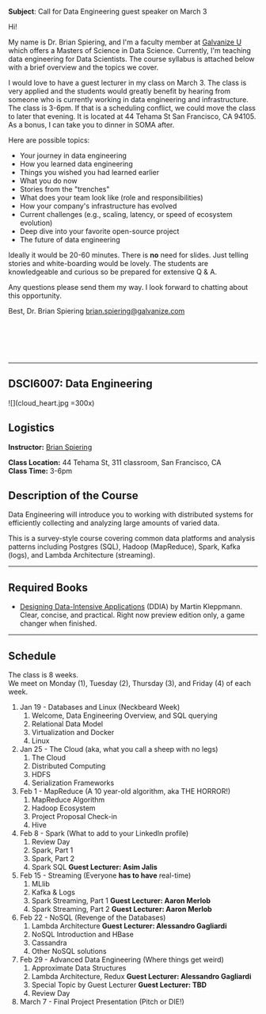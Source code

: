 __Subject__: Call for Data Engineering guest speaker on March 3

Hi!

My name is Dr. Brian Spiering, and I'm a faculty member at [Galvanize U](http://www.galvanizeu.com/) which offers a Masters of Science in Data Science. Currently, I'm teaching data engineering for Data Scientists. The course syllabus is attached below with a brief overview and the topics we cover. 

I would love to have a guest lecturer in my class on March 3. The class is very applied and the students would greatly benefit by hearing from someone who is currently working in data engineering and infrastructure. The class is 3-6pm. If that is a scheduling conflict, we could move the class to later that evening. It is located at 44 Tehama St San Francisco, CA 94105. As a bonus, I can take you to dinner in SOMA after.

Here are possible topics:

- Your journey in data engineering
- How you learned data engineering
- Things you wished you had learned earlier
- What you do now
- Stories from the "trenches"
- What does your team look like (role and responsibilities)
- How your company's infrastructure has evolved
- Current challenges (e.g., scaling, latency, or speed of ecosystem evolution)
- Deep dive into your favorite open-source project
- The future of data engineering

Ideally it would be 20-60 minutes. There is __no__ need for slides. Just telling stories and white-boarding would be lovely. The students are knowledgeable and curious so be prepared for extensive Q & A.

Any questions please send them my way. I look forward to chatting about this opportunity.

Best,
Dr. Brian Spiering
brian.spiering@galvanize.com

<br>
<br>
<br>
<br>

---
DSCI6007: Data Engineering
---

![](cloud_heart.jpg =300x)

Logistics
---
__Instructor:__ [Brian Spiering](mailto:brian.spiering@galvanize.com)

__Class Location:__ 44 Tehama St, 311 classroom, San Francisco, CA  <br>
__Class Time:__ 3-6pm <br>

Description of the Course
---
Data Engineering will introduce you to working with distributed systems for efficiently collecting and analyzing large amounts of varied data. 

This is a survey-style course covering common data platforms and analysis patterns including Postgres (SQL), Hadoop (MapReduce), Spark, Kafka (logs), and Lambda Architecture (streaming). 

---
Required Books
---

- [Designing Data-Intensive Applications](http://shop.oreilly.com/product/0636920032175.do) (DDIA) by Martin Kleppmann. Clear, concise, and practical. Right now preview edition only, a game changer when finished.


---
Schedule
---
The class is 8 weeks. <br>
We meet on Monday (1), Tuesday (2), Thursday (3), and Friday (4) of each week.

1. Jan 19 - Databases and Linux (Neckbeard Week)
    1. Welcome, Data Engineering Overview, and SQL querying
    2. Relational Data Model
    3. Virtualization and Docker
    4. Linux
2. Jan 25 - The Cloud (aka, what you call a sheep with no legs)
    1. The Cloud
    2. Distributed Computing
    3. HDFS
    4. Serialization Frameworks
3. Feb 1 - MapReduce (A 10 year-old algorithm, aka THE HORROR!)
    1. MapReduce Algorithm
    2. Hadoop Ecosystem
    3. Project Proposal Check-in
    4. Hive
4. Feb 8 - Spark (What to add to your LinkedIn profile)
    1. Review Day
    2. Spark, Part 1
    3. Spark, Part 2
    4. Spark SQL __Guest Lecturer: Asim Jalis__ 
5. Feb 15 - Streaming (Everyone __has to have__ real-time) 
    1. MLlib
    2. Kafka & Logs
    3. Spark Streaming, Part 1 __Guest Lecturer: Aaron Merlob__
    4. Spark Streaming, Part 2 __Guest Lecturer: Aaron Merlob__
6. Feb 22 - NoSQL (Revenge of the Databases) 
    1. Lambda Architecture __Guest Lecturer: Alessandro Gagliardi__
    2. NoSQL Introduction and HBase
    3. Cassandra
    4. Other NoSQL solutions 
7. Feb 29 - Advanced Data Engineering (Where things get weird)
    1. Approximate Data Structures
    2. Lambda Architecture, Redux __Guest Lecturer: Alessandro Gagliardi__
    3. Special Topic by Guest Lecturer __Guest Lecturer: TBD__ 
    4. Review Day
8. March 7 - Final Project Presentation (Pitch or DIE!)
    